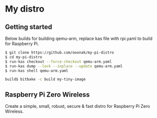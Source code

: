 # My distro

## Getting started

Below builds for building qemu-arm, replace kas file with rpi.yaml to build for Raspberry Pi.

```bash
$ git clone https://github.com/ooonak/my-pi-distro
$ cd my-pi-distro
$ run-kas checkout --force-checkout qemu-arm.yaml
$ run-kas dump --lock --inplace --update qemu-arm.yaml
$ run-kas shell qemu-arm.yaml

build$ bitbake -c build my-tiny-image 
```

## Raspberry Pi Zero Wireless
Create a simple, small, robust, secure & fast distro for Raspberry Pi Zero Wireless.
